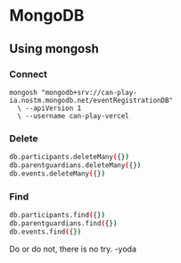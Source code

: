 # MongoDB

## Using mongosh

### Connect

```cash
mongosh "mongodb+srv://can-play-ia.nostm.mongodb.net/eventRegistrationDB"
  \ --apiVersion 1
  \ --username can-play-vercel
```

### Delete

```bash
db.participants.deleteMany({})
db.parentguardians.deleteMany({})
db.events.deleteMany({})
```

### Find

```bash
db.participants.find({})
db.parentguardians.find({})
db.events.find({})
```

 Do or do not, there is no try.   -yoda